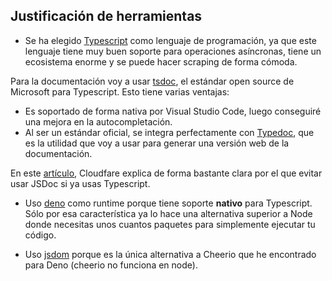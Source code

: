 ## Justificación de herramientas

- Se ha elegido [Typescript](https://www.typescriptlang.org/) como lenguaje de programación, ya que este lenguaje tiene muy buen soporte para operaciones asíncronas, tiene un ecosistema enorme y se puede hacer scraping de forma cómoda.

Para la documentación voy a usar [tsdoc](https://github.com/microsoft/tsdoc),
el estándar open source de Microsoft para Typescript. Esto tiene varias ventajas:

- Es soportado de forma nativa por Visual Studio Code, luego conseguiré una mejora en la autocompletación.
- Al ser un estándar oficial, se integra perfectamente con [Typedoc](https://github.com/TypeStrong/typedoc), que es la utilidad que voy a usar para generar una versión web de la documentación.

En este [artículo](https://blog.cloudflare.com/generating-documentation-for-typescript-projects/), Cloudfare explica de forma bastante clara por el que evitar usar JSDoc si ya usas Typescript.

- Uso [deno](https://deno.land/) como runtime porque tiene soporte **nativo** para Typescript. Sólo por esa característica ya lo hace una alternativa superior a Node donde necesitas unos cuantos paquetes para simplemente ejecutar tu código.

- Uso [jsdom](https://github.com/jsdom/jsdom) porque es la única alternativa a Cheerio que he encontrado para Deno (cheerio no funciona en node).